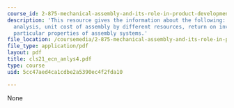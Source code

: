 ```yaml
---
course_id: 2-875-mechanical-assembly-and-its-role-in-product-development-fall-2004
description: 'This resource gives the information about the following: basics of economic
  analysis, unit cost of assembly by different resources, return on investment, and
  particular properties of assembly systems.'
file_location: /coursemedia/2-875-mechanical-assembly-and-its-role-in-product-development-fall-2004/5cc47aed4ca1cdbe2a5390ec4f2fda10_cls21_ecn_anlys4.pdf
file_type: application/pdf
layout: pdf
title: cls21_ecn_anlys4.pdf
type: course
uid: 5cc47aed4ca1cdbe2a5390ec4f2fda10

---
```

None